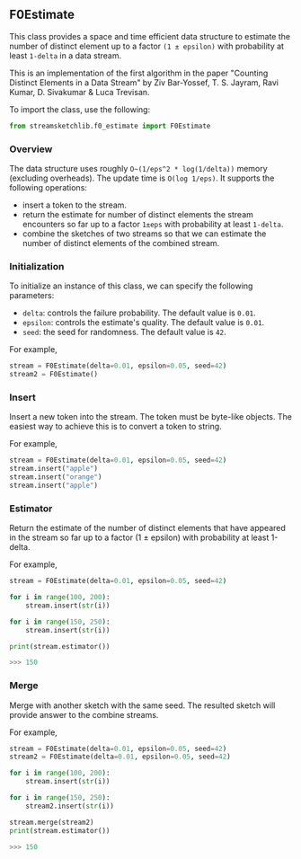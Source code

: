 ## F0Estimate

This class provides a space and time efficient data structure to estimate the number of distinct element up to a factor `(1 ± epsilon)` with probability at least `1-delta` in a data stream.

This is an implementation of the first algorithm in the paper "Counting Distinct Elements in a Data Stream" by Ziv Bar-Yossef, T. S. Jayram, Ravi Kumar, D. Sivakumar & Luca Trevisan.

To import the class, use the following:

```python
from streamsketchlib.f0_estimate import F0Estimate
```

### Overview

The data structure uses roughly `O~(1/eps^2 * log(1/delta))` memory (excluding overheads). 
The update time is `O(log 1/eps)`. It supports the following operations:

- insert a token to the stream.
- return the estimate for number of distinct elements the stream encounters so far up to a factor `1±eps` with probability at least `1-delta`.
- combine the sketches of two streams so that we can estimate the number of distinct elements of the combined stream.

### Initialization

To initialize an instance of this class, we can specify the following parameters:

- `delta`: controls the failure probability. The default value is `0.01`.
- `epsilon`: controls the estimate's quality. The default value is `0.01`.
- `seed`: the seed for randomness. The default value is `42`.

For example,

```python
stream = F0Estimate(delta=0.01, epsilon=0.05, seed=42)
stream2 = F0Estimate()
```

### Insert

Insert a new token into the stream. The token must be byte-like objects. The easiest way to achieve this is to convert a token to string.

For example,

```python
stream = F0Estimate(delta=0.01, epsilon=0.05, seed=42)
stream.insert("apple")
stream.insert("orange")
stream.insert("apple")
```

### Estimator

Return the estimate of the number of distinct elements that have appeared in the stream so far up to a factor (1 ± epsilon) with probability at least 1-delta.

For example,

```python
stream = F0Estimate(delta=0.01, epsilon=0.05, seed=42)

for i in range(100, 200):
    stream.insert(str(i))

for i in range(150, 250):
    stream.insert(str(i))

print(stream.estimator())

>>> 150

```

### Merge

Merge with another sketch with the same seed. The resulted sketch will provide answer to the combine streams.

For example,

```python
stream = F0Estimate(delta=0.01, epsilon=0.05, seed=42)
stream2 = F0Estimate(delta=0.01, epsilon=0.05, seed=42)

for i in range(100, 200):
    stream.insert(str(i))

for i in range(150, 250):
    stream2.insert(str(i))

stream.merge(stream2)
print(stream.estimator())

>>> 150

```